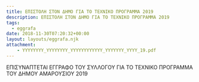 ```yaml
---
title: ΕΠΙΣΤΟΛΗ ΣΤΟΝ ΔΗΜΟ ΓΙΑ ΤΟ ΤΕΧΝΙΚΟ ΠΡΟΓΡΑΜΜΑ 2019
description: ΕΠΙΣΤΟΛΗ ΣΤΟΝ ΔΗΜΟ ΓΙΑ ΤΟ ΤΕΧΝΙΚΟ ΠΡΟΓΡΑΜΜΑ 2019
tags:
  - eggrafa
date: 2018-11-30T07:20:32+00:00
layout: layouts/eggrafa.njk
attachment:
    - YYYYYYYY_YYYYYYYY_YYYYYYYYYYYY_YYYYYYY_YYYY_19.pdf
---
```

ΕΠΙΣΥΝΑΠΤΕΤΑΙ ΕΓΓΡΑΦΟ ΤΟΥ ΣΥΛΛΟΓΟΥ ΓΙΑ ΤΟ ΤΕΧΝΙΚΟ ΠΡΟΓΡΑΜΜΑ ΤΟΥ ΔΗΜΟΥ ΑΜΑΡΟΥΣΙΟΥ 2019
<!-- excerpt -->

